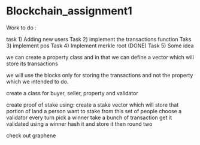 # Blockchain_assignment1


Work to do :

task 1) Adding new users
Task 2) implement the transactions function
Taks 3) implement pos
Task 4) Implement merkle root  (DONE)
Task 5) Some idea

we can create a property class and in that we can define a vector which will store its transactions

we will use the blocks only for storing the transactions and not the property which we intended to do.

create a class for buyer, seller, property and validator

create proof of stake using:
create a stake vector which will store that portion of land a person want to stake
from this set of people choose a validator
every turn 
pick a winner
take a bunch of transaction 
get it validated using a winner 
hash it and store it
then round two

check out graphene
